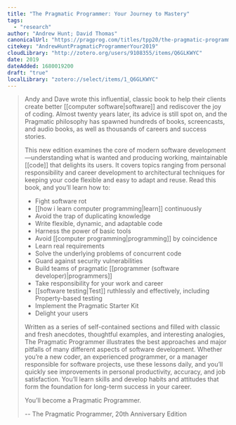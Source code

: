 ```yaml
---
title: "The Pragmatic Programmer: Your Journey to Mastery"
tags:
  - "research"
author: "Andrew Hunt; David Thomas"
canonicalUrl: "https://pragprog.com/titles/tpp20/the-pragmatic-programmer-20th-anniversary-edition/"
citekey: "AndrewHuntPragmaticProgrammerYour2019"
cloudLibrary: "http://zotero.org/users/9108355/items/Q6GLKWYC"
date: 2019
dateAdded: 1680019200
draft: "true"
localLibrary: "zotero://select/items/1_Q6GLKWYC"
---
```


> Andy and Dave wrote this influential, classic book to help their clients
> create better [[computer software|software]] and rediscover the
> joy of coding. Almost twenty years later, its advice is still spot on, and the
> Pragmatic philosophy has spawned hundreds of books, screencasts, and audio
> books, as well as thousands of careers and success stories.
>
> This new edition examines the core of modern software
> development—understanding what is wanted and producing working, maintainable
> [[code]] that delights its users. It covers topics ranging
> from personal responsibility and career development to architectural
> techniques for keeping your code flexible and easy to adapt and reuse. Read
> this book, and you’ll learn how to:
>
> - Fight software rot
> - [[how i learn computer programming|learn]] continuously
> - Avoid the trap of duplicating knowledge
> - Write flexible, dynamic, and adaptable code
> - Harness the power of basic tools
> - Avoid [[computer programming|programming]] by coincidence
> - Learn real requirements
> - Solve the underlying problems of concurrent code
> - Guard against security vulnerabilities
> - Build teams of pragmatic
>   [[programmer (software developer)|programmers]]
> - Take responsibility for your work and career
> - [[software testing|Test]] ruthlessly and effectively, including
>   Property-based testing
> - Implement the Pragmatic Starter Kit
> - Delight your users
>
> Written as a series of self-contained sections and filled with classic and
> fresh anecdotes, thoughtful examples, and interesting analogies, The Pragmatic
> Programmer illustrates the best approaches and major pitfalls of many
> different aspects of software development. Whether you’re a new coder, an
> experienced programmer, or a manager responsible for software projects, use
> these lessons daily, and you’ll quickly see improvements in personal
> productivity, accuracy, and job satisfaction. You’ll learn skills and develop
> habits and attitudes that form the foundation for long-term success in your
> career.
>
> You’ll become a Pragmatic Programmer.
>
> -- The Pragmatic Programmer, 20th Anniversary Edition
